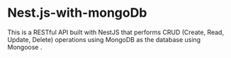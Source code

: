 # Nest.js-with-mongoDb
This is a RESTful API built with NestJS that performs CRUD (Create, Read, Update, Delete) operations using MongoDB as the database using Mongoose .
